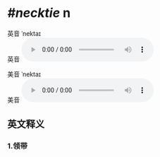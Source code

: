 # ***\#necktie*** n
英音 ˈnektaɪ  
英音
<audio src="./media/necktie1_AAC.aac" controls="controls"></audio>

美音 ˈnektaɪ  
美音
<audio src="./media/necktie2_AAC.aac" controls="controls"></audio>



  

英文释义
---
### 1.**领带**  


